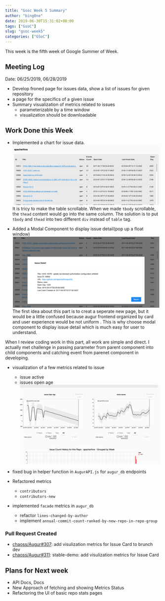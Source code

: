 ```yaml
---
title: "Gsoc Week 5 Summary"
author: "bing0ne"
date: 2019-06-30T15:31:02+08:00
tags: ["GsoC"]
slug: "gsoc-week5"
categories: ["GSoC"]
---
```


This week is the fifth week of Google Summer of Week. 

<!--more-->

## Meeting Log

Date: 06/25/2019, 06/28/2019 

- Develop froned page for issues data, show a list of issues for given repository
- a page for the specifics of a given issue 
- Summary visualization of metrics related to issues
  - parameterizable by a time window
  - visualization should be downloadable

## Work Done this Week

- Implemented a chart for issue data.
![issue_overview](gsoc_issue_overview.png)
It is tricy to make the table scrollable. When we made `tbody` scrollable, the `thead` content would go into the same column. The solution is to put `tbody` and `thead` into two different `div` instead of `table` tag. 

- Added a Modal Component to display issue detail(pop up a float window)
![issue_detail](gsoc_issue_detail.png)
The first idea about this part is to creat a seperate new page, but it would be a little confused because augur frontend organized by card and user experience would be not uniform
. This is why choose modal component to display issue detail which is much easy for user to understand. 

When I review coding work in this part, all work are simple and direct. I actually met challenge in passing parameter from parent component into child components and catching event from parenet component in developing. 

- visualization of a few metrics related to issue
    - issue active
    - issues open age
![issues_vic](gsoc_viz_.png)


- fixed bug in helper function in `AugurAPI.js` for `augur_db` endpoints 
- Refactored metrics
    - `contributors`
    - `contributors-new`
- implemented `facade` metrics in `augur_db`
  - refactor `lines-changed-by-author`
  - implement `annual-commit-count-ranked-by-new-repo-in-repo-group` 

### Pull Request Created

- [chaoss/Augur#307](https://github.com/chaoss/augur/pull/307): add visulization metrics for Issue Card to brunch dev
- [chaoss/Augur#311](https://github.com/chaoss/augur/pull/311): stable-demo: add visulization metrics for Issue Card


## Plans for Next week 

- API Docs, Docs
- New Approach of fetching and showing Metrics Status 
- Refactoring the UI of basic repo stats pages